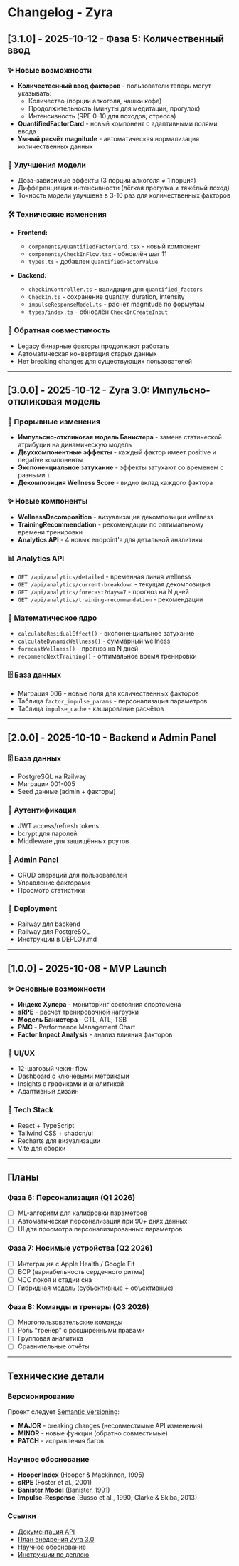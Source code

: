 # Changelog - Zyra

## [3.1.0] - 2025-10-12 - Фаза 5: Количественный ввод

### ✨ Новые возможности
- **Количественный ввод факторов** - пользователи теперь могут указывать:
  - Количество (порции алкоголя, чашки кофе)
  - Продолжительность (минуты для медитации, прогулок)
  - Интенсивность (RPE 0-10 для походов, стресса)
- **QuantifiedFactorCard** - новый компонент с адаптивными полями ввода
- **Умный расчёт magnitude** - автоматическая нормализация количественных данных

### 🔬 Улучшения модели
- Доза-зависимые эффекты (3 порции алкоголя ≠ 1 порция)
- Дифференциация интенсивности (лёгкая прогулка ≠ тяжёлый поход)
- Точность модели улучшена в 3-10 раз для количественных факторов

### 🛠️ Технические изменения
- **Frontend:**
  - `components/QuantifiedFactorCard.tsx` - новый компонент
  - `components/CheckInFlow.tsx` - обновлён шаг 11
  - `types.ts` - добавлен `QuantifiedFactorValue`
  
- **Backend:**
  - `checkinController.ts` - валидация для `quantified_factors`
  - `CheckIn.ts` - сохранение quantity, duration, intensity
  - `impulseResponseModel.ts` - расчёт magnitude по формулам
  - `types/index.ts` - обновлён `CheckInCreateInput`

### 🔄 Обратная совместимость
- Legacy бинарные факторы продолжают работать
- Автоматическая конвертация старых данных
- Нет breaking changes для существующих пользователей

---

## [3.0.0] - 2025-10-12 - Zyra 3.0: Импульсно-откликовая модель

### 🚀 Прорывные изменения
- **Импульсно-откликовая модель Банистера** - замена статической атрибуции на динамическую модель
- **Двухкомпонентные эффекты** - каждый фактор имеет positive и negative компоненты
- **Экспоненциальное затухание** - эффекты затухают со временем с разными τ
- **Декомпозиция Wellness Score** - видно вклад каждого фактора

### ✨ Новые компоненты
- **WellnessDecomposition** - визуализация декомпозиции wellness
- **TrainingRecommendation** - рекомендации по оптимальному времени тренировки
- **Analytics API** - 4 новых endpoint'а для детальной аналитики

### 📊 Analytics API
- `GET /api/analytics/detailed` - временная линия wellness
- `GET /api/analytics/current-breakdown` - текущая декомпозиция
- `GET /api/analytics/forecast?days=7` - прогноз на N дней
- `GET /api/analytics/training-recommendation` - рекомендации

### 🧮 Математическое ядро
- `calculateResidualEffect()` - экспоненциальное затухание
- `calculateDynamicWellness()` - суммарный wellness
- `forecastWellness()` - прогноз на N дней
- `recommendNextTraining()` - оптимальное время тренировки

### 🗄️ База данных
- Миграция 006 - новые поля для количественных факторов
- Таблица `factor_impulse_params` - персонализация параметров
- Таблица `impulse_cache` - кэширование расчётов

---

## [2.0.0] - 2025-10-10 - Backend и Admin Panel

### 🗄️ База данных
- PostgreSQL на Railway
- Миграции 001-005
- Seed данные (admin + факторы)

### 🔐 Аутентификация
- JWT access/refresh tokens
- bcrypt для паролей
- Middleware для защищённых роутов

### 👤 Admin Panel
- CRUD операций для пользователей
- Управление факторами
- Просмотр статистики

### 🚀 Deployment
- Railway для backend
- Railway для PostgreSQL
- Инструкции в DEPLOY.md

---

## [1.0.0] - 2025-10-08 - MVP Launch

### ✨ Основные возможности
- **Индекс Хупера** - мониторинг состояния спортсмена
- **sRPE** - расчёт тренировочной нагрузки
- **Модель Банистера** - CTL, ATL, TSB
- **PMC** - Performance Management Chart
- **Factor Impact Analysis** - анализ влияния факторов

### 📱 UI/UX
- 12-шаговый чекин flow
- Dashboard с ключевыми метриками
- Insights с графиками и аналитикой
- Адаптивный дизайн

### 🎨 Tech Stack
- React + TypeScript
- Tailwind CSS + shadcn/ui
- Recharts для визуализации
- Vite для сборки

---

## Планы

### Фаза 6: Персонализация (Q1 2026)
- [ ] ML-алгоритм для калибровки параметров
- [ ] Автоматическая персонализация при 90+ днях данных
- [ ] UI для просмотра персонализированных параметров

### Фаза 7: Носимые устройства (Q2 2026)
- [ ] Интеграция с Apple Health / Google Fit
- [ ] ВСР (вариабельность сердечного ритма)
- [ ] ЧСС покоя и стадии сна
- [ ] Гибридная модель (субъективные + объективные)

### Фаза 8: Команды и тренеры (Q3 2026)
- [ ] Многопользовательские команды
- [ ] Роль "тренер" с расширенными правами
- [ ] Групповая аналитика
- [ ] Сравнительные отчёты

---

## Технические детали

### Версионирование
Проект следует [Semantic Versioning](https://semver.org/):
- **MAJOR** - breaking changes (несовместимые API изменения)
- **MINOR** - новые функции (обратно совместимые)
- **PATCH** - исправления багов

### Научное обоснование
- **Hooper Index** (Hooper & Mackinnon, 1995)
- **sRPE** (Foster et al., 2001)
- **Banister Model** (Banister, 1991)
- **Impulse-Response** (Busso et al., 1990; Clarke & Skiba, 2013)

### Ссылки
- [Документация API](backend/README.md)
- [План внедрения Zyra 3.0](docs/plan3_implementation.md)
- [Научное обоснование](docs/plan3.md)
- [Инструкции по деплою](backend/DEPLOY.md)

